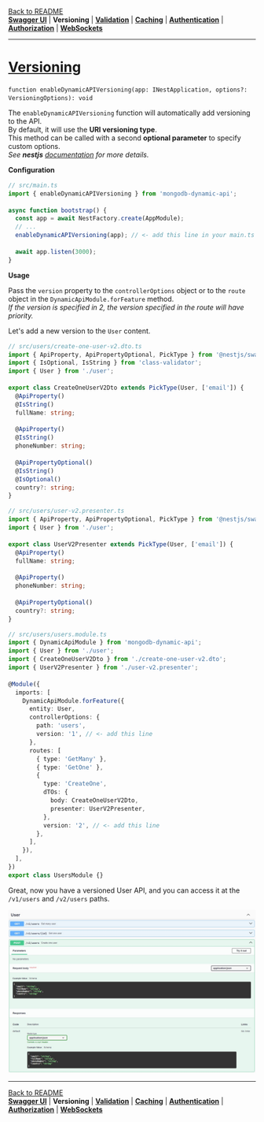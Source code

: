 [Back to README](https://github.com/MikeDev75015/mongodb-dynamic-api/blob/develop/README.md)
<br>**[Swagger UI](https://github.com/MikeDev75015/mongodb-dynamic-api/blob/develop/README/swagger-ui.md)**
| **Versioning**
| **[Validation](https://github.com/MikeDev75015/mongodb-dynamic-api/blob/develop/README/validation.md)**
| **[Caching](https://github.com/MikeDev75015/mongodb-dynamic-api/blob/develop/README/caching.md)**
| **[Authentication](https://github.com/MikeDev75015/mongodb-dynamic-api/blob/develop/README/authentication.md)**
| **[Authorization](https://github.com/MikeDev75015/mongodb-dynamic-api/blob/develop/README/authorization.md)**
| **[WebSockets](https://github.com/MikeDev75015/mongodb-dynamic-api/blob/develop/README/websockets.md)**

___

# [Versioning](https://docs.nestjs.com/techniques/versioning)
`function enableDynamicAPIVersioning(app: INestApplication, options?: VersioningOptions): void`

The `enableDynamicAPIVersioning` function will automatically add versioning to the API.
<br>By default, it will use the <strong>URI versioning type</strong>.
<br>This method can be called with a second <strong>optional parameter</strong> to specify custom options.
<br>*See <strong>nestjs</strong> <a href="https://docs.nestjs.com/techniques/versioning" target="_blank">documentation</a> for more details.*

**Configuration**

```typescript
// src/main.ts
import { enableDynamicAPIVersioning } from 'mongodb-dynamic-api';

async function bootstrap() {
  const app = await NestFactory.create(AppModule);
  // ...
  enableDynamicAPIVersioning(app); // <- add this line in your main.ts file

  await app.listen(3000);
}
```

**Usage**

Pass the `version` property to the `controllerOptions` object or to the `route` object in the `DynamicApiModule.forFeature` method.
<br>*If the version is specified in 2, the version specified in the route will have priority.*

Let's add a new version to the `User` content.

```typescript
// src/users/create-one-user-v2.dto.ts
import { ApiProperty, ApiPropertyOptional, PickType } from '@nestjs/swagger';
import { IsOptional, IsString } from 'class-validator';
import { User } from './user';

export class CreateOneUserV2Dto extends PickType(User, ['email']) {
  @ApiProperty()
  @IsString()
  fullName: string;

  @ApiProperty()
  @IsString()
  phoneNumber: string;

  @ApiPropertyOptional()
  @IsString()
  @IsOptional()
  country?: string;
}
```

```typescript
// src/users/user-v2.presenter.ts
import { ApiProperty, ApiPropertyOptional, PickType } from '@nestjs/swagger';
import { User } from './user';

export class UserV2Presenter extends PickType(User, ['email']) {
  @ApiProperty()
  fullName: string;

  @ApiProperty()
  phoneNumber: string;

  @ApiPropertyOptional()
  country?: string;
}
```

```typescript
// src/users/users.module.ts
import { DynamicApiModule } from 'mongodb-dynamic-api';
import { User } from './user';
import { CreateOneUserV2Dto } from './create-one-user-v2.dto';
import { UserV2Presenter } from './user-v2.presenter';

@Module({
  imports: [
    DynamicApiModule.forFeature({
      entity: User,
      controllerOptions: {
        path: 'users',
        version: '1', // <- add this line
      },
      routes: [
        { type: 'GetMany' },
        { type: 'GetOne' },
        {
          type: 'CreateOne',
          dTOs: {
            body: CreateOneUserV2Dto,
            presenter: UserV2Presenter,
          },
          version: '2', // <- add this line
        },
      ],
    }),
  ],
})
export class UsersModule {}
```

Great, now you have a versioned User API, and you can access it at the `/v1/users` and `/v2/users` paths.

![User API Versioned](https://github.com/MikeDev75015/mongodb-dynamic-api/blob/develop/README/images/dynamic-api-versioning.Jpeg?raw=true "User API Versioned")

___

[Back to README](https://github.com/MikeDev75015/mongodb-dynamic-api/blob/develop/README.md)
<br>**[Swagger UI](https://github.com/MikeDev75015/mongodb-dynamic-api/blob/develop/README/swagger-ui.md)**
| **Versioning**
| **[Validation](https://github.com/MikeDev75015/mongodb-dynamic-api/blob/develop/README/validation.md)**
| **[Caching](https://github.com/MikeDev75015/mongodb-dynamic-api/blob/develop/README/caching.md)**
| **[Authentication](https://github.com/MikeDev75015/mongodb-dynamic-api/blob/develop/README/authentication.md)**
| **[Authorization](https://github.com/MikeDev75015/mongodb-dynamic-api/blob/develop/README/authorization.md)**
| **[WebSockets](https://github.com/MikeDev75015/mongodb-dynamic-api/blob/develop/README/websockets.md)**


<br>
<br>
<br>